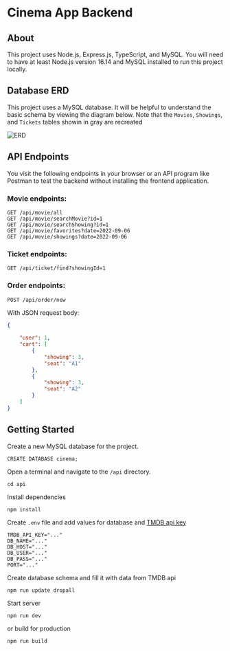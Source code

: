 # Cinema App Backend

## About

This project uses Node.js, Express.js, TypeScript, and MySQL. You will need to have at least Node.js version 16.14 and MySQL installed to run this project locally.

## Database ERD

This project uses a MySQL database. It will be helpful to understand the basic schema by viewing the diagram below. Note that the `Movies`, `Showings`, and `Tickets` tables showin in gray are recreated 

![ERD](https://user-images.githubusercontent.com/17521691/192074719-1b368223-c8ed-4008-a82b-34e2e1395f1c.png)

## API Endpoints

You visit the following endpoints in your browser or an API program like Postman to test the backend without installing the frontend application.

### Movie endpoints:
```
GET /api/movie/all
GET /api/movie/searchMovie?id=1
GET /api/movie/searchShowing?id=1
GET /api/movie/favorites?date=2022-09-06
GET /api/movie/showings?date=2022-09-06
```
### Ticket endpoints:
```
GET /api/ticket/find?showingId=1
```
### Order endpoints:
```
POST /api/order/new
```
With JSON request body:
```json
{
    
    "user": 1,
    "cart": [
        {
            "showing": 3,
            "seat": "A1"
        },
        {
            "showing": 3,
            "seat": "A2"
        }
    ]
}
```

## Getting Started

Create a new MySQL database for the project.
```
CREATE DATABASE cinema;
```
Open a terminal and navigate to the `/api` directory.
```
cd api
```
Install dependencies
```
npm install
```
Create `.env` file and add values for database and [TMDB api key](https://www.themoviedb.org/signup?language=en-US)
```
TMDB_API_KEY="..."
DB_NAME="..."
DB_HOST="..."
DB_USER="..."
DB_PASS="..."
PORT="..."
```
Create database schema and fill it with data from TMDB api  
```
npm run update dropall
```
Start server
```
npm run dev
```
or build for production
```
npm run build
```
